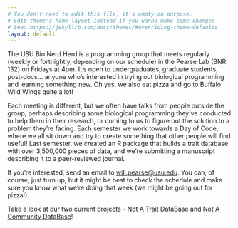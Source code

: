```yaml
---
# You don't need to edit this file, it's empty on purpose.
# Edit theme's home layout instead if you wanna make some changes
# See: https://jekyllrb.com/docs/themes/#overriding-theme-defaults
layout: default
---
```


The USU Bio Nerd Herd is a programming group that meets regularly
(weekly or fortnightly, depending on our schedule) in the Pearse Lab
(BNR 132) on Fridays at 4pm. It’s open to undergraduates, graduate
students, post-docs... anyone who’s interested in trying out
biological programming and learning something new. Oh yes, we also eat
pizza and go to Buffalo Wild Wings quite a lot!

Each meeting is different, but we often have talks from people outside
the group, perhaps describing some biological programming they’ve
conducted to help them in their research, or coming to us to figure
out the solution to a problem they’re facing. Each semester we work
towards a Day of Code, where we all sit down and try to create
something that other people will find useful! Last semester, we
created an R package that builds a trait database with over 3,500,000
pieces of data, and we’re submitting a manuscript describing it to a
peer-reviewed journal.

If you’re interested, send an email to will.pearse@usu.edu. You can,
of course, just turn up, but it might be best to check the schedule
and make sure you know what we’re doing that week (we might be going
out for pizza!).

Take a look at our two current projects - [Not A Trait
DataBase](https://github.com/willpearse/natdb) and [Not A Community
DataBase](https://github.com/pearselab/nacdb)!